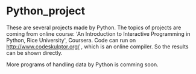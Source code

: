 # Python_project
These are several projects made by Python.
The topics of projects are coming from online course: 'An Introduction to Interactive Programming in Python, Rice University', Coursera.
Code can run on http://www.codeskulptor.org/ , which is an online compiler. So the results can be shown directly.

More programs of handling data by Python is comming soon.
